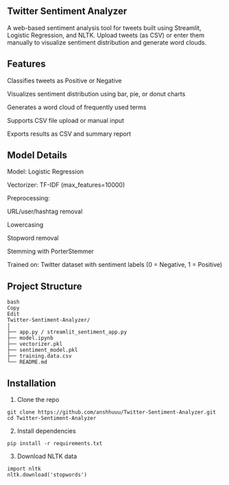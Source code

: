 ## Twitter Sentiment Analyzer
A web-based sentiment analysis tool for tweets built using Streamlit, Logistic Regression, and NLTK. Upload tweets (as CSV) or enter them manually to visualize sentiment distribution and generate word clouds.

##  Features
 Classifies tweets as Positive or Negative

 Visualizes sentiment distribution using bar, pie, or donut charts

 Generates a word cloud of frequently used terms

 Supports CSV file upload or manual input

 Exports results as CSV and summary report

##  Model Details
Model: Logistic Regression

Vectorizer: TF-IDF (max_features=10000)

Preprocessing:

URL/user/hashtag removal

Lowercasing

Stopword removal

Stemming with PorterStemmer

Trained on: Twitter dataset with sentiment labels (0 = Negative, 1 = Positive)

## Project Structure
```
bash
Copy
Edit
Twitter-Sentiment-Analyzer/
│
├── app.py / streamlit_sentiment_app.py 
├── model.ipynb                              
├── vectorizer.pkl                           
├── sentiment_model.pkl                     
├── training.data.csv                        
└── README.md  

```

##  Installation
1. Clone the repo
```
git clone https://github.com/anshhuuu/Twitter-Sentiment-Analyzer.git
cd Twitter-Sentiment-Analyzer

```
2. Install dependencies

```
pip install -r requirements.txt
```
3. Download NLTK data

```
import nltk
nltk.download('stopwords')
```

